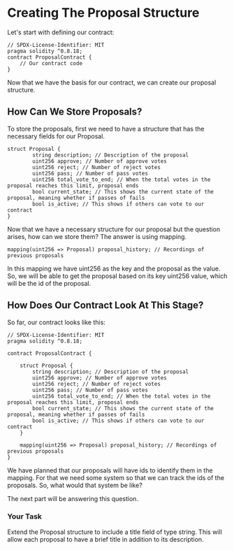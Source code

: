 # Creating The Proposal Structure

Let's start with defining our contract:

```solidity
// SPDX-License-Identifier: MIT
pragma solidity ^0.8.18;
contract ProposalContract {
    // Our contract code
}
```

Now that we have the basis for our contract, we can create our proposal structure.

## How Can We Store Proposals?

To store the proposals, first we need to have a structure that has the necessary fields for our Proposal. 

```solidity
struct Proposal {
        string description; // Description of the proposal
        uint256 approve; // Number of approve votes
        uint256 reject; // Number of reject votes
        uint256 pass; // Number of pass votes
        uint256 total_vote_to_end; // When the total votes in the proposal reaches this limit, proposal ends
        bool current_state; // This shows the current state of the proposal, meaning whether if passes of fails
        bool is_active; // This shows if others can vote to our contract
}
```

Now that we have a necessary structure for our proposal but the question arises, how can we store them? The answer is using mapping.

```solidity
mapping(uint256 => Proposal) proposal_history; // Recordings of previous proposals
```

In this mapping we have uint256 as the key and the proposal as the value. So, we will be able to get the proposal based on its key uint256 value, which will be the id of the proposal.

## How Does Our Contract Look At This Stage?

So far, our contract looks like this:
```solidity
// SPDX-License-Identifier: MIT
pragma solidity ^0.8.18;

contract ProposalContract {

    struct Proposal {
        string description; // Description of the proposal
        uint256 approve; // Number of approve votes
        uint256 reject; // Number of reject votes
        uint256 pass; // Number of pass votes
        uint256 total_vote_to_end; // When the total votes in the proposal reaches this limit, proposal ends
        bool current_state; // This shows the current state of the proposal, meaning whether if passes of fails
        bool is_active; // This shows if others can vote to our contract
    }

    mapping(uint256 => Proposal) proposal_history; // Recordings of previous proposals
}
```

We have planned that our proposals will have ids to identify them in the mapping. For that we need some system so that we can track the ids of the proposals.
So, what would that system be like? 

The next part will be answering this question.

### Your Task
Extend the Proposal structure to include a title field of type string. This will allow each proposal to have a brief title in addition to its description.






